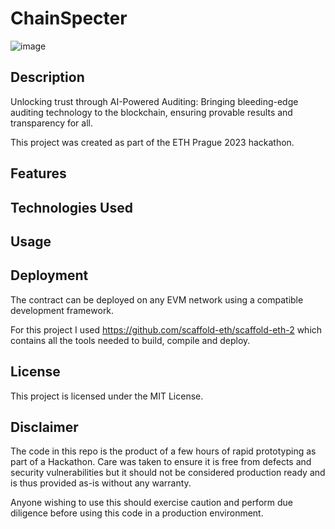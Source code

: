 # ChainSpecter

![image](https://github.com/konradstrachan/ethpraguehackathon23/assets/21056525/be0c84eb-fb10-49aa-8bc3-0a2d508b8105)

## Description 

Unlocking trust through AI-Powered Auditing: Bringing bleeding-edge auditing technology to the blockchain, ensuring provable results and transparency for all.

This project was created as part of the ETH Prague 2023 hackathon.

## Features

## Technologies Used

## Usage

## Deployment

The contract can be deployed on any EVM network using a compatible development framework.

For this project I used https://github.com/scaffold-eth/scaffold-eth-2 which contains all the tools needed to build, compile and deploy.

## License
This project is licensed under the MIT License.

## Disclaimer

The code in this repo is the product of a few hours of rapid prototyping as part of a Hackathon. Care was taken to ensure it is free from defects and security vulnerabilities but it should not be considered production ready and is thus provided as-is without any warranty.

Anyone wishing to use this should exercise caution and perform due diligence before using this code in a production environment.
